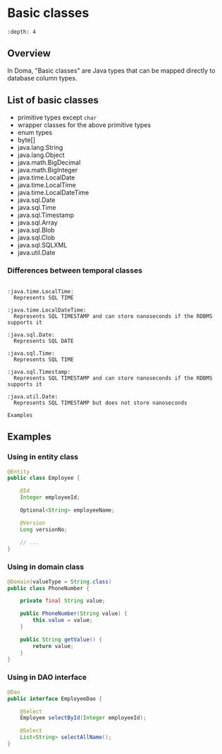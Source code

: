 # Basic classes

```{contents}
:depth: 4
```

## Overview

In Doma, "Basic classes" are Java types that can be mapped directly to database column types.

## List of basic classes

- primitive types except `char`
- wrapper classes for the above primitive types
- enum types
- byte[]
- java.lang.String
- java.lang.Object
- java.math.BigDecimal
- java.math.BigInteger
- java.time.LocalDate
- java.time.LocalTime
- java.time.LocalDateTime
- java.sql.Date
- java.sql.Time
- java.sql.Timestamp
- java.sql.Array
- java.sql.Blob
- java.sql.Clob
- java.sql.SQLXML
- java.util.Date

### Differences between temporal classes

```{eval-rst}

:java.time.LocalTime:
  Represents SQL TIME

:java.time.LocalDateTime:
  Represents SQL TIMESTAMP and can store nanoseconds if the RDBMS supports it

:java.sql.Date:
  Represents SQL DATE

:java.sql.Time:
  Represents SQL TIME

:java.sql.Timestamp:
  Represents SQL TIMESTAMP and can store nanoseconds if the RDBMS supports it

:java.util.Date:
  Represents SQL TIMESTAMP but does not store nanoseconds

Examples
```

## Examples

### Using in entity class

```java
@Entity
public class Employee {

    @Id
    Integer employeeId;

    Optional<String> employeeName;

    @Version
    Long versionNo;

    // ...
}
```

### Using in domain class

```java
@Domain(valueType = String.class)
public class PhoneNumber {

    private final String value;

    public PhoneNumber(String value) {
        this.value = value;
    }

    public String getValue() {
        return value;
    }
}
```

### Using in DAO interface

```java
@Dao
public interface EmployeeDao {

    @Select
    Employee selectById(Integer employeeId);

    @Select
    List<String> selectAllName();
}
```
